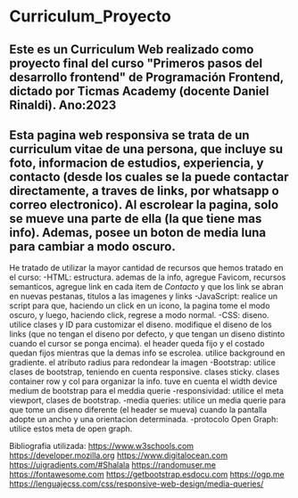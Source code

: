 # Curriculum_Proyecto
Este es un Curriculum Web realizado como proyecto final del curso "Primeros pasos del desarrollo frontend" de Programación Frontend,
dictado por Ticmas Academy (docente Daniel Rinaldi). Ano:2023
---------------------------------------------------------------------------------------------------------------------------------------
Esta pagina web responsiva se trata de un curriculum vitae de una persona, que incluye su foto, informacion de estudios, experiencia, y
contacto (desde los cuales se la puede contactar directamente, a traves de links, por whatsapp o correo electronico). 
Al escrolear la pagina, solo se mueve una parte de ella (la que tiene mas info).
Ademas, posee un boton de media luna para cambiar a modo oscuro. 
---------------------------------------------------------------------------------------------------------------------------------------
He tratado de utilizar la mayor cantidad de recursos que hemos tratado en el curso:
-HTML: estructura. ademas de la info, agregue Favicom, recursos semanticos, agregue link en cada item de *Contacto* y que los link se abran en nuevas pestanas,
titulos a las imagenes y links
-JavaScript: realice un script para que, haciendo un click en un icono, la pagina tome el modo oscuro, y luego, haciendo click, regrese a modo normal.
-CSS: diseno. utilice clases y ID para customizar el diseno. modifique el diseno de los links (que no tengan el diseno por defecto, y que tengan un diseno
distinto cuando el cursor se ponga encima). el header queda fijo y el costado quedan fijos mientras que la demas info se escrolea. utilice background en gradiente.
el atributo radius para redondear la imagen
-Bootstrap: utilice clases de bootstrap, teniendo en cuenta responsive. clases sticky. clases container row y col para organizar la info.
tuve en cuenta el width device medium de bootstrap para el meddia querie
-responsividad: utilice el meta viewport, clases de bootstrap.
-media queries: utilice un media querie para que tome un diseno diferente (el header se mueva) cuando la pantalla adopte un ancho y una orientacion determinada.
-protocolo Open Graph: utilice estos meta de open graph.


Bibliografia utilizada:
https://www.w3schools.com
https://developer.mozilla.org
https://www.digitalocean.com
https://uigradients.com/#Shalala
https://randomuser.me
https://fontawesome.com
https://getbootstrap.esdocu.com
https://ogp.me
https://lenguajecss.com/css/responsive-web-design/media-queries/
